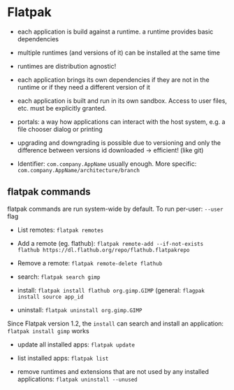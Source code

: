# Flatpak

- each application is build against a runtime. a runtime provides basic dependencies
- multiple runtimes (and versions of it) can be installed at the same time
- runtimes are distribution agnostic!

- each application brings its own dependencies if they are not in the runtime or if they need a different version of it
- each application is built and run in its own sandbox. Access to user files, etc. must be explicitly granted.

- portals: a way how applications can interact with the host system, e.g. a file chooser dialog or printing

- upgrading and downgrading is possible due to versioning and only the difference between versions id downloaded -> efficient! (like git)

- Identifier: `com.company.AppName` usually enough. More specific: `com.company.AppName/architecture/branch`

## flatpak commands

flatpak commands are run system-wide by default. To run per-user: `--user` flag

- List remotes: `flatpak remotes`
- Add a remote (eg. flathub): `flatpak remote-add --if-not-exists flathub https://dl.flathub.org/repo/flathub.flatpakrepo`
- Remove a remote: `flatpak remote-delete flathub`

- search: `flatpak search gimp`
- install: `flatpak install flathub org.gimp.GIMP` (general: `flagpak install source app_id`
- uninstall: `flatpak uninstall org.gimp.GIMP`

Since Flatpak version 1.2, the `install` can search and install an application: `flatpak install gimp` works

- update all installed apps: `flatpak update`
- list installed apps: `flatpak list`

- remove runtimes and extensions that are not used by any installed applications: `flatpak uninstall --unused`
